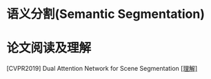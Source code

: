 # 语义分割(Semantic Segmentation)

# 论文阅读及理解
[CVPR2019] Dual Attention Network for Scene Segmentation [[理解]](./cvpr2019_DANet/cvpr2019_DANet.md) 